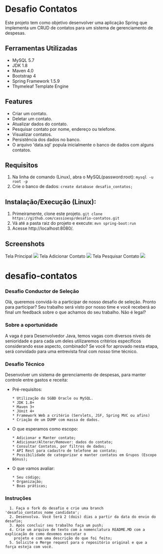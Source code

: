 # Desafio Contatos
Este projeto tem como objetivo desenvolver uma aplicação Spring que implementa um CRUD de contatos para um sistema de gerenciamento de despesas.

## Ferramentas Utilizadas
* MySQL 5.7
* JDK 1.8
* Maven 4.0
* Bootstrap 4
* Spring Framework 1.5.9
* Thymeleaf Template Engine

## Features
* Criar um contato.
* Deletar um contato.
* Atualizar dados do contato.
* Pesquisar contato por nome, endereço ou telefone.
* Visualizar contatos.
* Persistência dos dados no banco.
* O arquivo 'data.sql' popula inicialmente o banco de dados com alguns contatos.

## Requisitos
1. Na linha de comando (Linux), abra o MySQL(password:root):
```mysql -u root -p```
2. Crie o banco de dados:
```create database desafio_contatos;```

## Instalação/Execução (Linux):
1. Primeiramente, clone este projeto.
```git clone https://github.com/cassioesp/desafio-contatos.git```
2. Vá até a pasta raiz do projeto e execute:
```mvn spring-boot:run```
3. Acesse http://localhost:8080/.

## Screenshots
Tela Principal
<img src="https://imgur.com/E4FzAvo.jpg"></img>
Tela Adicionar Contato
<img src="https://imgur.com/xpGJmj4.jpg"></img>
Tela Pesquisar Contato
<img src="https://imgur.com/QHcyqpx.jpg"></img>




# desafio-contatos

### Desafio Conductor de Seleção 
Olá, queremos convidá-lo a participar de nosso desafio de seleção.  Pronto para participar? Seu trabalho será visto por nosso time e você receberá ao final um feedback sobre o que achamos do seu trabalho. Não é legal?

### Sobre a oportunidade 
A vaga é para Desenvolvedor Java, temos vagas com diversos níveis de senioridade e para cada um deles utilizaremos critérios específicos considerando esse aspecto, combinado? 
Se você for aprovado nesta etapa, será convidado para uma entrevista final com nosso time técnico.

### Desafio Técnico
  Desenvolver um sistema de gerenciamento de despesas, para manter controle entre gastos e receita:
  - Pré-requisitos:
    ```
    * Utilização do SGBD Oracle ou MySQL.
    * JDK 1.8+
    * Maven 3+
    * JUnit 4+
    * Framework Web a critério (Servlets, JSF, Spring MVC ou afins)
    * Criação de um DUMP com massa de dados.
    ```

  - O que esperamos como escopo:
    ```
    * Adicionar e Manter contato;
    * Adicionar/Alterar/Remover: dados do contato;
    * Consultar Contatos, por filtros de dados;
    * API Rest para cadastro de telefone ao contato;
    * Possibilidade de categorizar e manter contatos em Grupos (Escopo Bônus);
    ```
    
  - O que vamos avaliar:
    ```
    * Seu código; 
    * Organização;
    * Boas práticas;
    ```

### Instruções
      1. Faça o fork do desafio e crie uma branch 'desafio_contatos_nome_candidato';
      2. Desenvolva. Você terá 2 (dois) dias a partir da data do envio do desafio; 
      3. Após concluir seu trabalho faça um push; 
      4. Crie um arquivo de texto com a nomenclatura README.MD com a explicação de como devemos executar o 
        projeto e com uma descrição do que foi feito; 
      5. Solicite o Merge request para o repositório original e que a força esteja com você.
